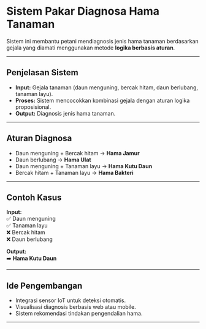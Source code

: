 #  Sistem Pakar Diagnosa Hama Tanaman

Sistem ini membantu petani mendiagnosis jenis hama tanaman berdasarkan gejala yang diamati menggunakan metode **logika berbasis aturan**.

---

##  Penjelasan Sistem

- **Input:** Gejala tanaman (daun menguning, bercak hitam, daun berlubang, tanaman layu).
- **Proses:** Sistem mencocokkan kombinasi gejala dengan aturan logika proposisional.
- **Output:** Diagnosis jenis hama tanaman.

---

##  Aturan Diagnosa

- Daun menguning + Bercak hitam → **Hama Jamur**
- Daun berlubang → **Hama Ulat**
- Daun menguning + Tanaman layu → **Hama Kutu Daun**
- Bercak hitam + Tanaman layu → **Hama Bakteri**

---

##  Contoh Kasus

**Input:**  
✅ Daun menguning  
✅ Tanaman layu  
❌ Bercak hitam  
❌ Daun berlubang  

**Output:**  
➡️ **Hama Kutu Daun**

---

##  Ide Pengembangan

- Integrasi sensor IoT untuk deteksi otomatis.
- Visualisasi diagnosis berbasis web atau mobile.
- Sistem rekomendasi tindakan pengendalian hama.

---



